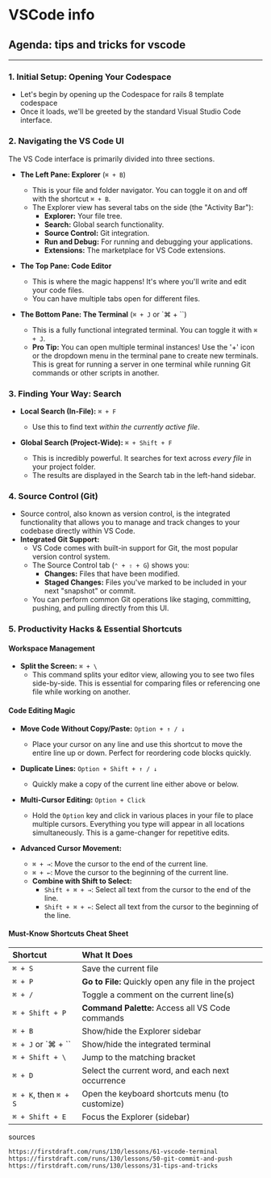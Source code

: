 # VSCode info

## Agenda: tips and tricks for vscode

---

### 1. Initial Setup: Opening Your Codespace

* Let's begin by opening up the Codespace for rails 8 template codespace
* Once it loads, we'll be greeted by the standard Visual Studio Code interface.

### 2. Navigating the VS Code UI

The VS Code interface is primarily divided into three sections.

* **The Left Pane: Explorer** (`⌘ + B`)
    * This is your file and folder navigator. You can toggle it on and off with the shortcut `⌘ + B`.
    * The Explorer view has several tabs on the side (the "Activity Bar"):
        * **Explorer:** Your file tree.
        * **Search:** Global search functionality.
        * **Source Control:** Git integration.
        * **Run and Debug:** For running and debugging your applications.
        * **Extensions:** The marketplace for VS Code extensions.

* **The Top Pane: Code Editor**
    * This is where the magic happens! It's where you'll write and edit your code files.
    * You can have multiple tabs open for different files.

* **The Bottom Pane: The Terminal** (`⌘ + J` or `⌘ + \``)
    * This is a fully functional integrated terminal. You can toggle it with `⌘ + J`.
    * **Pro Tip:** You can open multiple terminal instances! Use the '+' icon or the dropdown menu in the terminal pane to create new terminals. This is great for running a server in one terminal while running Git commands or other scripts in another.

### 3. Finding Your Way: Search

* **Local Search (In-File):** `⌘ + F`
    * Use this to find text *within the currently active file*.

* **Global Search (Project-Wide):** `⌘ + Shift + F`
    * This is incredibly powerful. It searches for text across *every file* in your project folder.
    * The results are displayed in the Search tab in the left-hand sidebar.

### 4. Source Control (Git)

* Source control, also known as version control, is the integrated functionality that allows you to manage and track changes to your codebase directly within VS Code.
* **Integrated Git Support:**
    * VS Code comes with built-in support for Git, the most popular version control system.
    * The Source Control tab (`⌃ + ⇧ + G`) shows you:
        * **Changes:** Files that have been modified.
        * **Staged Changes:** Files you've marked to be included in your next "snapshot" or commit.
    * You can perform common Git operations like staging, committing, pushing, and pulling directly from this UI.

### 5. Productivity Hacks & Essential Shortcuts

#### Workspace Management

* **Split the Screen:** `⌘ + \`
    * This command splits your editor view, allowing you to see two files side-by-side. This is essential for comparing files or referencing one file while working on another.

#### Code Editing Magic

* **Move Code Without Copy/Paste:** `Option + ↑ / ↓`
    * Place your cursor on any line and use this shortcut to move the entire line up or down. Perfect for reordering code blocks quickly.

* **Duplicate Lines:** `Option + Shift + ↑ / ↓`
    * Quickly make a copy of the current line either above or below.

* **Multi-Cursor Editing:** `Option + Click`
    * Hold the `Option` key and click in various places in your file to place multiple cursors. Everything you type will appear in all locations simultaneously. This is a game-changer for repetitive edits.

* **Advanced Cursor Movement:**
    * `⌘ + →`: Move the cursor to the end of the current line.
    * `⌘ + ←`: Move the cursor to the beginning of the current line.
    * **Combine with Shift to Select:**
        * `Shift + ⌘ + →`: Select all text from the cursor to the end of the line.
        * `Shift + ⌘ + ←`: Select all text from the cursor to the beginning of the line.

#### Must-Know Shortcuts Cheat Sheet

| Shortcut | What It Does |
| :--- | :--- |
| `⌘ + S` | Save the current file |
| `⌘ + P` | **Go to File:** Quickly open any file in the project |
| `⌘ + /` | Toggle a comment on the current line(s) |
| `⌘ + Shift + P` | **Command Palette:** Access all VS Code commands |
| `⌘ + B` | Show/hide the Explorer sidebar |
| `⌘ + J` or `⌘ + \`` | Show/hide the integrated terminal |
| `⌘ + Shift + \` | Jump to the matching bracket |
| `⌘ + D` | Select the current word, and each next occurrence |
| `⌘ + K`, then `⌘ + S` | Open the keyboard shortcuts menu (to customize) |
| `⌘ + Shift + E` | Focus the Explorer (sidebar) |

sources
```
https://firstdraft.com/runs/130/lessons/61-vscode-terminal
https://firstdraft.com/runs/130/lessons/50-git-commit-and-push
https://firstdraft.com/runs/130/lessons/31-tips-and-tricks
```